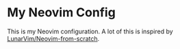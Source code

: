 # My Neovim Config

This is my Neovim configuration. A lot of this is inspired by [LunarVim/Neovim-from-scratch](https://github.com/LunarVim/Neovim-from-scratch).
